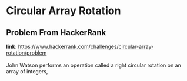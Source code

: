 # Circular Array Rotation
## Problem From HackerRank
**link**: https://www.hackerrank.com/challenges/circular-array-rotation/problem
<br /><br />John Watson performs an operation called a right circular rotation on an array of integers, 
